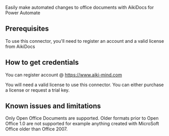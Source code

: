 Easily make automated changes to office documents with AikiDocs for Power Automate

## Prerequisites

To use this connector, you'll need to register an account and a valid license from AikiDocs

## How to get credentials

You can register account @ https://www.aiki-mind.com

You will need a valid license to use this connector.  You can either purchase a license or request a trial key.

## Known issues and limitations

Only Open Office Documents are supported.  Older formats prior to Open Office 1.0 are not supported for example anything created with MicroSoft Office older than Office 2007.
